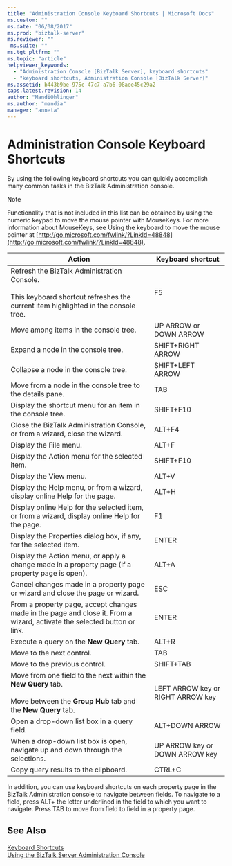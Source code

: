 ```yaml
---
title: "Administration Console Keyboard Shortcuts | Microsoft Docs"
ms.custom: ""
ms.date: "06/08/2017"
ms.prod: "biztalk-server"
ms.reviewer: ""
 ms.suite: ""
ms.tgt_pltfrm: ""
ms.topic: "article"
helpviewer_keywords: 
  - "Administration Console [BizTalk Server], keyboard shortcuts"
  - "keyboard shortcuts, Administration Console [BizTalk Server]"
ms.assetid: b443b9be-975c-47c7-a7b6-08aee45c29a2
caps.latest.revision: 14
author: "MandiOhlinger"
ms.author: "mandia"
manager: "anneta"
---
```

# Administration Console Keyboard Shortcuts
By using the following keyboard shortcuts you can quickly accomplish many common tasks in the BizTalk Administration console.  
  
> [!NOTE]
>  Functionality that is not included in this list can be obtained by using the numeric keypad to move the mouse pointer with MouseKeys. For more information about MouseKeys, see Using the keyboard to move the mouse pointer at [http://go.microsoft.com/fwlink/?LinkId=48848](http://go.microsoft.com/fwlink/?LinkId=48848).  
  
|Action|Keyboard shortcut|  
|------------|-----------------------|  
|Refresh the BizTalk Administration Console.<br /><br /> This keyboard shortcut refreshes the current item highlighted in the console tree.|F5|  
|Move among items in the console tree.|UP ARROW or DOWN ARROW|  
|Expand a node in the console tree.|SHIFT+RIGHT ARROW|  
|Collapse a node in the console tree.|SHIFT+LEFT ARROW|  
|Move from a node in the console tree to the details pane.|TAB|  
|Display the shortcut menu for an item in the console tree.|SHIFT+F10|  
|Close the BizTalk Administration Console, or from a wizard, close the wizard.|ALT+F4|  
|Display the File menu.|ALT+F|  
|Display the Action menu for the selected item.|SHIFT+F10|  
|Display the View menu.|ALT+V|  
|Display the Help menu, or from a wizard, display online Help for the page.|ALT+H|  
|Display online Help for the selected item, or from a wizard, display online Help for the page.|F1|  
|Display the Properties dialog box, if any, for the selected item.|ENTER|  
|Display the Action menu, or apply a change made in a property page (if a property page is open).|ALT+A|  
|Cancel changes made in a property page or wizard and close the page or wizard.|ESC|  
|From a property page, accept changes made in the page and close it. From a wizard, activate the selected button or link.|ENTER|  
|Execute a query on the **New Query** tab.|ALT+R|  
|Move to the next control.|TAB|  
|Move to the previous control.|SHIFT+TAB|  
|Move from one field to the next within the **New Query** tab.<br /><br /> Move between the **Group Hub** tab and the **New Query** tab.|LEFT ARROW key or RIGHT ARROW key|  
|Open a drop-down list box in a query field.|ALT+DOWN ARROW|  
|When a drop-down list box is open, navigate up and down through the selections.|UP ARROW key or DOWN ARROW key|  
|Copy query results to the clipboard.|CTRL+C|  
  
 In addition, you can use keyboard shortcuts on each property page in the BizTalk Administration console to navigate between fields. To navigate to a field, press ALT+ the letter underlined in the field to which you want to navigate. Press TAB to move from field to field in a property page.  
  
## See Also  
 [Keyboard Shortcuts](../core/keyboard-shortcuts.md)   
 [Using the BizTalk Server Administration Console](../core/using-the-biztalk-server-administration-console.md)